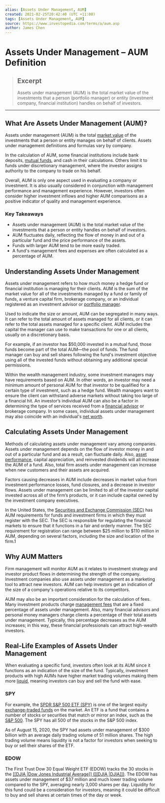 ```yaml
---
alias: [Assets Under Management, AUM]
created: 2021-02-25T20:42:40 (UTC +11:00)
tags: [Assets Under Management, AUM]
source: https://www.investopedia.com/terms/a/aum.asp
author: James Chen
---
```


# Assets Under Management – AUM Definition

> ## Excerpt
> Assets under management (AUM) is the total market value of the investments that a person (portfolio manager) or entity (investment company, financial institution) handles on behalf of investors.

---
## What Are Assets Under Management (AUM)?

Assets under management (AUM) is the total [market value](https://www.investopedia.com/terms/m/marketvalue.asp) of the investments that a person or entity manages on behalf of clients. Assets under management definitions and formulas vary by company.

In the calculation of AUM, some financial institutions include bank deposits, [mutual funds](https://www.investopedia.com/articles/investing/062113/mutual-funds-management-fees-vs-mer.asp), and cash in their calculations. Others limit it to funds under discretionary management, where the investor assigns authority to the company to trade on his behalf.

Overall, AUM is only one aspect used in evaluating a company or investment. It is also usually considered in conjunction with management performance and management experience. However, investors often consider higher investment inflows and higher AUM comparisons as a positive indicator of quality and management experience.

### Key Takeaways

-   Assets under management (AUM) is the total market value of the investments that a person or entity handles on behalf of investors.
-   AUM fluctuates daily, reflecting the flow of money in and out of a particular fund and the price performance of the assets.
-   Funds with larger AUM tend to be more easily traded.
-   A fund's management fees and expenses are often calculated as a percentage of AUM.

## Understanding Assets Under Management

Assets under management refers to how much money a hedge fund or financial institution is managing for their clients. AUM is the sum of the market value for all of the investments managed by a fund or family of funds, a venture capital firm, brokerage company, or an individual registered as an investment advisor or [portfolio manager](https://www.investopedia.com/terms/p/portfoliomanager.asp).

Used to indicate the size or amount, AUM can be segregated in many ways. It can refer to the total amount of assets managed for all clients, or it can refer to the total assets managed for a specific client. AUM includes the capital the manager can use to make transactions for one or all clients, usually on a discretionary basis.

For example, if an investor has $50,000 invested in a mutual fund, those funds become part of the total AUM—the pool of funds. The fund manager can buy and sell shares following the fund's investment objective using all of the invested funds without obtaining any additional special permissions.

Within the wealth management industry, some investment managers may have requirements based on AUM. In other words, an investor may need a minimum amount of personal AUM for that investor to be qualified for a certain type of investment, such as a hedge fund. Wealth managers want to ensure the client can withstand adverse markets without taking too large of a financial hit. An investor’s individual AUM can also be a factor in determining the type of services received from a [financial advisor](https://www.investopedia.com/terms/f/financial-advisor.asp) or brokerage company. In some cases, individual assets under management may also coincide with an individual's [net worth](https://www.investopedia.com/terms/n/networth.asp).

## Calculating Assets Under Management

Methods of calculating assets under management vary among companies. Assets under management depends on the flow of investor money in and out of a particular fund and as a result, can fluctuate daily. Also, [asset performance](https://www.investopedia.com/terms/a/assetperformance.asp), capital appreciation, and reinvested dividends will all increase the AUM of a fund. Also, total firm assets under management can increase when new customers and their assets are acquired.

Factors causing decreases in AUM include decreases in market value from investment performance losses, fund closures, and a decrease in investor flows. Assets under management can be limited to all of the investor capital invested across all of the firm’s products, or it can include capital owned by the investment company executives.

In the United States, the [Securities and Exchange Commission (SEC)](https://www.investopedia.com/terms/s/sec.asp) has AUM requirements for funds and investment firms in which they must register with the SEC. The SEC is responsible for regulating the financial markets to ensure that it functions in a fair and orderly manner. The SEC requirement for registration can range between $25 million to $110 million in AUM, depending on several factors, including the size and location of the firm.1

## Why AUM Matters

Firm management will monitor AUM as it relates to investment strategy and investor product flows in determining the strength of the company. Investment companies also use assets under management as a marketing tool to attract new investors. AUM can help investors get an indication of the size of a company's operations relative to its competitors.

AUM may also be an important consideration for the calculation of fees. Many investment products charge [management fees](https://www.investopedia.com/terms/m/managementfee.asp) that are a fixed percentage of assets under management. Also, many financial advisors and personal money managers charge clients a percentage of their total assets under management. Typically, this percentage decreases as the AUM increases; in this way, these financial professionals can attract high-wealth investors.

## Real-Life Examples of Assets Under Management

When evaluating a specific fund, investors often look at its AUM since it functions as an indication of the size of the fund. Typically, investment products with high AUMs have higher market trading volumes making them more [liquid](https://www.investopedia.com/terms/l/liquidity.asp), meaning investors can buy and sell the fund with ease.

### SPY

For example, the [SPDR S&P 500 ETF (SPY)](https://www.investopedia.com/articles/investing/122215/spy-spdr-sp-500-trust-etf.asp) is one of the largest equity [exchange-traded funds](https://www.investopedia.com/terms/e/etf.asp) on the market. An ETF is a fund that contains a number of stocks or securities that match or mirror an index, such as the [S&P 500](https://www.investopedia.com/terms/s/sp500.asp). The SPY has all 500 of the stocks in the S&P 500 index.

As of August 15, 2020, the SPY had assets under management of $300 billion with an average daily trading volume of 51 million shares. The high trading volume means liquidity is not a factor for investors when seeking to buy or sell their shares of the ETF.

### EDOW

The First Trust Dow 30 Equal Weight ETF (EDOW) tracks the 30 stocks in the [[[DJIA |Dow Jones Industrial Average]] ([[DJIA |DJIA]])](https://www.investopedia.com/terms/d/djia.asp). The EDOW has assets under management of $37 million and much lower trading volume compared to the SPY, averaging nearly 3,000 shares per day. Liquidity for this fund could be a consideration for investors, meaning it could be difficult to buy and sell shares at certain times of the day or week.

